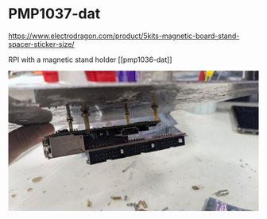 
# PMP1037-dat

https://www.electrodragon.com/product/5kits-magnetic-board-stand-spacer-sticker-size/


RPI with a magnetic stand holder [[pmp1036-dat]]

![](2024-10-28-18-54-02.png)